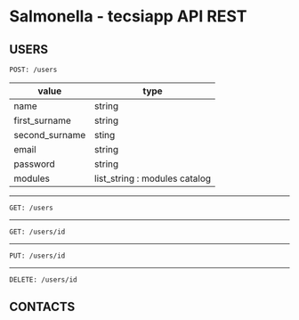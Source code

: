 # Salmonella - tecsiapp API REST

## USERS

```
POST: /users  
```

| value          | type                          |
| -------------  | ----------------------------- |
| name           | string                        |
| first_surname  | string                        |
| second_surname | sting                         |
| email          | string                        |
| password       | string                        |
| modules        | list_string : modules catalog |

----
```
GET: /users  
```
----
```
GET: /users/id
```
----
```
PUT: /users/id
```
----
```
DELETE: /users/id
```

## CONTACTS
